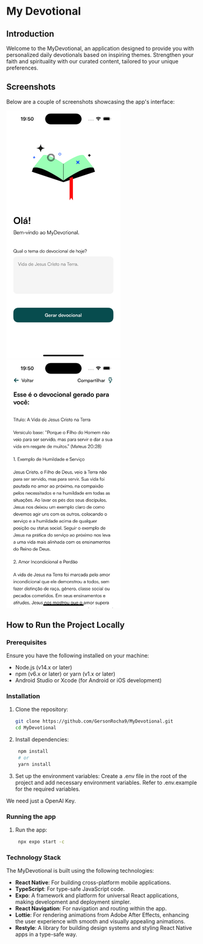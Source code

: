 # My Devotional

## Introduction
Welcome to the MyDevotional, an application designed to provide you with personalized daily devotionals based on inspiring themes. Strengthen your faith and spirituality with our curated content, tailored to your unique preferences.

## Screenshots
Below are a couple of screenshots showcasing the app's interface:

<img src="./assets/screenshots/home.png" alt="Screenshot 1" width="300" /> <img src="./assets/screenshots/devotional.png" alt="Screenshot 2" width="300" />

## How to Run the Project Locally

### Prerequisites
Ensure you have the following installed on your machine:
- Node.js (v14.x or later)
- npm (v6.x or later) or yarn (v1.x or later)
- Android Studio or Xcode (for Android or iOS development)

### Installation

1. Clone the repository:
   ```bash
   git clone https://github.com/GersonRocha9/MyDevotional.git
   cd MyDevotional

2. Install dependencies:
   ```bash
    npm install
    # or
    yarn install

3. Set up the environment variables:
Create a .env file in the root of the project and add necessary environment variables. Refer to .env.example for the required variables.

We need just a OpenAI Key.

### Running the app

1. Run the app:
   ```bash
    npx expo start -c

### Technology Stack
The MyDevotional is built using the following technologies:

- **React Native**: For building cross-platform mobile applications.
- **TypeScript**: For type-safe JavaScript code.
- **Expo**: A framework and platform for universal React applications, making development and deployment simpler.
- **React Navigation**: For navigation and routing within the app.
- **Lottie**: For rendering animations from Adobe After Effects, enhancing the user experience with smooth and visually appealing animations.
- **Restyle**: A library for building design systems and styling React Native apps in a type-safe way.

